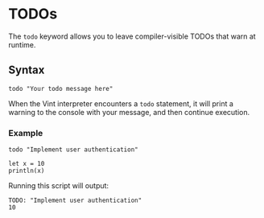 # TODOs

The `todo` keyword allows you to leave compiler-visible TODOs that warn at runtime.

## Syntax

```vint
todo "Your todo message here"
```

When the Vint interpreter encounters a `todo` statement, it will print a warning to the console with your message, and then continue execution.

### Example

```vint
todo "Implement user authentication"

let x = 10
println(x)
```

Running this script will output:

```
TODO: "Implement user authentication"
10
``` 